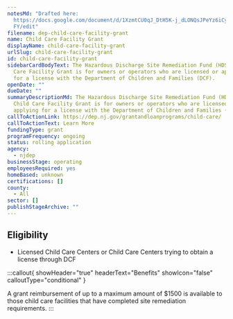 ```yaml
---
notesMd: "Drafted here:
  https://docs.google.com/document/d/1XzmtCU0qJ_DtH5K-j_dLONQsJPeYz6iCyJumQLKDu\
  FY/edit"
filename: dep-child-care-facility-grant
name: Child Care Facility Grant
displayName: child-care-facility-grant
urlSlug: child-care-facility-grant
id: child-care-facility-grant
sidebarCardBodyText: The Hazardous Discharge Site Remediation Fund (HDSRF) Child
  Care Facility Grant is for owners or operators who are licensed or applying
  for a license with the Department of Children and Families (DCF).
openDate: ""
dueDate: ""
summaryDescriptionMd: The Hazardous Discharge Site Remediation Fund (HDSRF)
  Child Care Facility Grant is for owners or operators who are licensed or
  applying for a license with the Department of Children and Families (DCF).
callToActionLink: https://dep.nj.gov/grantandloanprograms/child-care/
callToActionText: Learn More
fundingType: grant
programFrequency: ongoing
status: rolling application
agency:
  - njdep
businessStage: operating
employeesRequired: yes
homeBased: unknown
certifications: []
county:
  - All
sector: []
publishStageArchive: ""
---
```

## Eligibility
- Licensed Child Care Centers or Child Care Centers trying to obtain a license through DCF

:::callout{ showHeader="true" headerText="Benefits" showIcon="false" calloutType="conditional" }

A grant reimbursement of up to a maximum amount of $1500 is available to those child care facilities that have completed site remediation requirements.
:::
